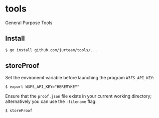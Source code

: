 # tools
General Purpose Tools

## Install

```bash
$ go install github.com/jurteam/tools/...
```

## storeProof

Set the environemt variable before launching the program `W3FS_API_KEY`:
```
$ export W3FS_API_KEY="HEREMYKEY"
```

Ensure that the `proof.json` file exists in your current working directory;
alternatively you can use the `-filename` flag:

```
$ storeProof
```
